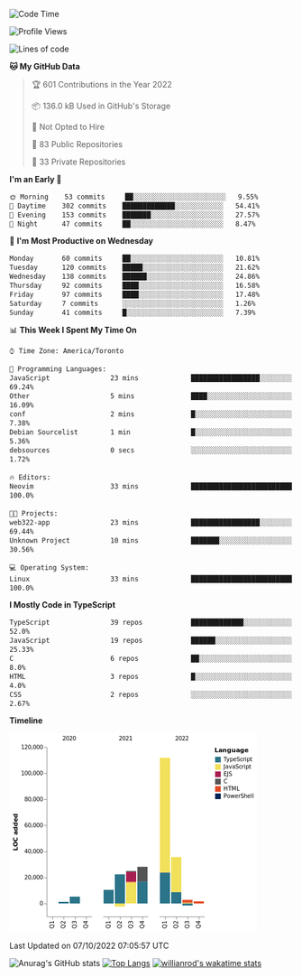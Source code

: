 <!--START_SECTION:waka-->
![Code Time](http://img.shields.io/badge/Code%20Time-290%20hrs%2024%20mins-blue)

![Profile Views](http://img.shields.io/badge/Profile%20Views-0-blue)

![Lines of code](https://img.shields.io/badge/From%20Hello%20World%20I%27ve%20Written-241%20Thousand%20lines%20of%20code-blue)

**🐱 My GitHub Data** 

> 🏆 601 Contributions in the Year 2022
 > 
> 📦 136.0 kB Used in GitHub's Storage 
 > 
> 🚫 Not Opted to Hire
 > 
> 📜 83 Public Repositories 
 > 
> 🔑 33 Private Repositories  
 > 
**I'm an Early 🐤** 

```text
🌞 Morning    53 commits     ██░░░░░░░░░░░░░░░░░░░░░░░   9.55% 
🌆 Daytime    302 commits    █████████████░░░░░░░░░░░░   54.41% 
🌃 Evening    153 commits    ███████░░░░░░░░░░░░░░░░░░   27.57% 
🌙 Night      47 commits     ██░░░░░░░░░░░░░░░░░░░░░░░   8.47%

```
📅 **I'm Most Productive on Wednesday** 

```text
Monday       60 commits     ██░░░░░░░░░░░░░░░░░░░░░░░   10.81% 
Tuesday      120 commits    █████░░░░░░░░░░░░░░░░░░░░   21.62% 
Wednesday    138 commits    ██████░░░░░░░░░░░░░░░░░░░   24.86% 
Thursday     92 commits     ████░░░░░░░░░░░░░░░░░░░░░   16.58% 
Friday       97 commits     ████░░░░░░░░░░░░░░░░░░░░░   17.48% 
Saturday     7 commits      ░░░░░░░░░░░░░░░░░░░░░░░░░   1.26% 
Sunday       41 commits     █░░░░░░░░░░░░░░░░░░░░░░░░   7.39%

```


📊 **This Week I Spent My Time On** 

```text
⌚︎ Time Zone: America/Toronto

💬 Programming Languages: 
JavaScript               23 mins             █████████████████░░░░░░░░   69.24% 
Other                    5 mins              ████░░░░░░░░░░░░░░░░░░░░░   16.09% 
conf                     2 mins              █░░░░░░░░░░░░░░░░░░░░░░░░   7.38% 
Debian Sourcelist        1 min               █░░░░░░░░░░░░░░░░░░░░░░░░   5.36% 
debsources               0 secs              ░░░░░░░░░░░░░░░░░░░░░░░░░   1.72%

🔥 Editors: 
Neovim                   33 mins             █████████████████████████   100.0%

🐱‍💻 Projects: 
web322-app               23 mins             █████████████████░░░░░░░░   69.44% 
Unknown Project          10 mins             ███████░░░░░░░░░░░░░░░░░░   30.56%

💻 Operating System: 
Linux                    33 mins             █████████████████████████   100.0%

```

**I Mostly Code in TypeScript** 

```text
TypeScript               39 repos            █████████████░░░░░░░░░░░░   52.0% 
JavaScript               19 repos            ██████░░░░░░░░░░░░░░░░░░░   25.33% 
C                        6 repos             ██░░░░░░░░░░░░░░░░░░░░░░░   8.0% 
HTML                     3 repos             █░░░░░░░░░░░░░░░░░░░░░░░░   4.0% 
CSS                      2 repos             ░░░░░░░░░░░░░░░░░░░░░░░░░   2.67%

```


**Timeline**

![Chart not found](https://raw.githubusercontent.com/wise-introvert/wise-introvert/master/charts/bar_graph.png) 


 Last Updated on 07/10/2022 07:05:57 UTC
<!--END_SECTION:waka-->

![Anurag's GitHub stats](https://github-readme-stats.vercel.app/api?username=wise-introvert&count_private=true&show_icons=true)
[![Top Langs](https://github-readme-stats.vercel.app/api/top-langs/?username=wise-introvert&langs_count=10)](https://github.com/anuraghazra/github-readme-stats)
[![willianrod's wakatime stats](https://github-readme-stats.vercel.app/api/wakatime?username=wiseintrovert)](https://github.com/anuraghazra/github-readme-stats)
